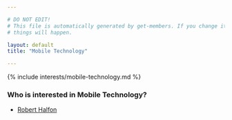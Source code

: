 ```yaml
---

# DO NOT EDIT!
# This file is automatically generated by get-members. If you change it, bad
# things will happen.

layout: default
title: "Mobile Technology"

---
```


{% include interests/mobile-technology.md %}

### Who is interested in Mobile Technology?


* [Robert Halfon](../members/robert-halfon.html)
